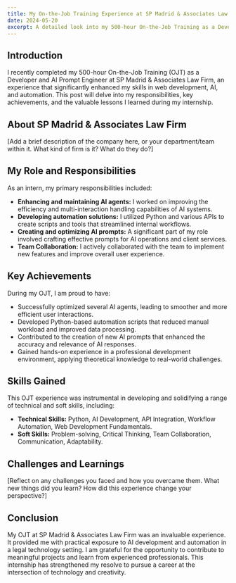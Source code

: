 ```yaml
---
title: My On-the-Job Training Experience at SP Madrid & Associates Law Firm
date: 2024-05-20
excerpt: A detailed look into my 500-hour On-the-Job Training as a Developer and AI Prompt Engineer at SP Madrid & Associates Law Firm, highlighting key achievements and skills gained.
---
```


## Introduction

I recently completed my 500-hour On-the-Job Training (OJT) as a Developer and AI Prompt Engineer at SP Madrid & Associates Law Firm, an experience that significantly enhanced my skills in web development, AI, and automation. This post will delve into my responsibilities, key achievements, and the valuable lessons I learned during my internship.

## About SP Madrid & Associates Law Firm

[Add a brief description of the company here, or your department/team within it. What kind of firm is it? What do they do?]

## My Role and Responsibilities

As an intern, my primary responsibilities included:

*   **Enhancing and maintaining AI agents:** I worked on improving the efficiency and multi-interaction handling capabilities of AI systems.
*   **Developing automation solutions:** I utilized Python and various APIs to create scripts and tools that streamlined internal workflows.
*   **Creating and optimizing AI prompts:** A significant part of my role involved crafting effective prompts for AI operations and client services.
*   **Team Collaboration:** I actively collaborated with the team to implement new features and improve overall user experience.

## Key Achievements

During my OJT, I am proud to have:

*   Successfully optimized several AI agents, leading to smoother and more efficient user interactions.
*   Developed Python-based automation scripts that reduced manual workload and improved data processing.
*   Contributed to the creation of new AI prompts that enhanced the accuracy and relevance of AI responses.
*   Gained hands-on experience in a professional development environment, applying theoretical knowledge to real-world challenges.

## Skills Gained

This OJT experience was instrumental in developing and solidifying a range of technical and soft skills, including:

*   **Technical Skills:** Python, AI Development, API Integration, Workflow Automation, Web Development Fundamentals.
*   **Soft Skills:** Problem-solving, Critical Thinking, Team Collaboration, Communication, Adaptability.

## Challenges and Learnings

[Reflect on any challenges you faced and how you overcame them. What new things did you learn? How did this experience change your perspective?]

## Conclusion

My OJT at SP Madrid & Associates Law Firm was an invaluable experience. It provided me with practical exposure to AI development and automation in a legal technology setting. I am grateful for the opportunity to contribute to meaningful projects and learn from experienced professionals. This internship has strengthened my resolve to pursue a career at the intersection of technology and creativity. 